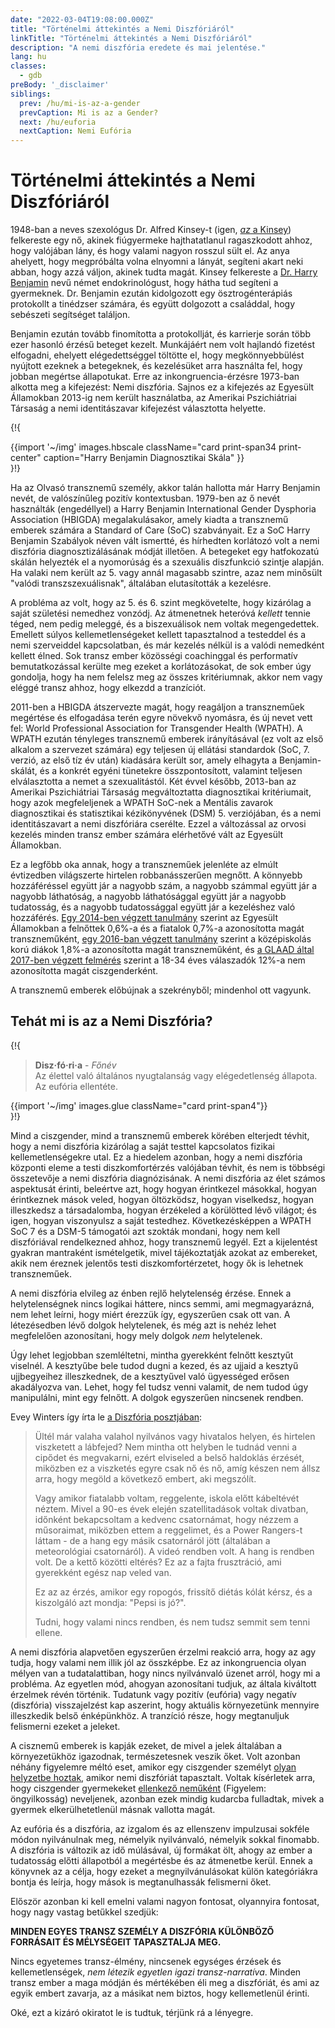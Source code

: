 ```yaml
---
date: "2022-03-04T19:08:00.000Z"
title: "Történelmi áttekintés a Nemi Diszfóriáról"
linkTitle: "Történelmi áttekintés a Nemi Diszfóriáról"
description: "A nemi diszfória eredete és mai jelentése."
lang: hu
classes:
  - gdb
preBody: '_disclaimer'
siblings:
  prev: /hu/mi-is-az-a-gender
  prevCaption: Mi is az a Gender?
  next: /hu/euforia
  nextCaption: Nemi Eufória
---
```


# Történelmi áttekintés a Nemi Diszfóriáról

1948-ban a neves szexológus Dr. Alfred Kinsey-t (igen, [*az* a Kinsey](https://hu.wikipedia.org/wiki/Alfred_Kinsey)) felkereste egy nő, akinek fiúgyermeke hajthatatlanul ragaszkodott ahhoz, hogy valójában lány, és hogy valami nagyon rosszul sült el. Az anya ahelyett, hogy megpróbálta volna elnyomni a lányát, segíteni akart neki abban, hogy azzá váljon, akinek tudta magát. Kinsey felkereste a [Dr. Harry Benjamin](https://en.wikipedia.org/wiki/Harry_Benjamin) nevű német endokrinológust, hogy hátha tud segíteni a gyermeknek. Dr. Benjamin ezután kidolgozott egy ösztrogénterápiás protokollt a tinédzser számára, és együtt dolgozott a családdal, hogy sebészeti segítséget találjon.

Benjamin ezután tovább finomította a protokollját, és karrierje során több ezer hasonló érzésű beteget kezelt. Munkájáért nem volt hajlandó fizetést elfogadni, ehelyett elégedettséggel töltötte el, hogy megkönnyebbülést nyújtott ezeknek a betegeknek, és kezelésüket arra használta fel, hogy jobban megértse állapotukat. Erre az inkongruencia-érzésre 1973-ban alkotta meg a kifejezést: Nemi diszfória. Sajnos ez a kifejezés az Egyesült Államokban 2013-ig nem került használatba, az Amerikai Pszichiátriai Társaság a nemi identitászavar kifejezést választotta helyette.

{!{
<div class="gutter print-inline">
  {{import '~/img' images.hbscale
    className="card print-span34 print-center"
    caption="Harry Benjamin Diagnosztikai Skála"
  }}
</div>
}!}

Ha az Olvasó transznemű személy, akkor talán hallotta már Harry Benjamin nevét, de valószínűleg pozitív kontextusban. 1979-ben az ő nevét használták (engedéllyel) a Harry Benjamin International Gender Dysphoria Association (HBIGDA) megalakulásakor, amely kiadta a transznemű emberek számára a Standard of Care (SoC) szabványait. Ez a SoC Harry Benjamin Szabályok néven vált ismertté, és hírhedten korlátozó volt a nemi diszfória diagnosztizálásának módját illetően. A betegeket egy hatfokozatú skálán helyezték el a nyomorúság és a szexuális diszfunkció szintje alapján. Ha valaki nem került az 5. vagy annál magasabb szintre, azaz nem minősült "valódi transzszexuálisnak", általában elutasították a kezelésre.

A probléma az volt, hogy az 5. és 6. szint megkövetelte, hogy kizárólag a saját születési nemedhez vonzódj. Az átmenetnek heteróvá *kellett* tennie téged, nem pedig meleggé, és a biszexuálisok nem voltak megengedettek. Emellett súlyos kellemetlenségeket kellett tapasztalnod a testeddel és a nemi szerveiddel kapcsolatban, és már kezelés nélkül is a valódi nemedként kellett élned. Sok transz ember közösségi coachinggal és performatív bemutatkozással kerülte meg ezeket a korlátozásokat, de sok ember úgy gondolja, hogy ha nem felelsz meg az összes kritériumnak, akkor nem vagy eléggé transz ahhoz, hogy elkezdd a tranzíciót.

2011-ben a HBIGDA átszervezte magát, hogy reagáljon a transzneműek megértése és elfogadása terén egyre növekvő nyomásra, és új nevet vett fel: World Professional Association for Transgender Health (WPATH). A WPATH ezután tényleges transznemű emberek irányításával (ez volt az első alkalom a szervezet számára) egy teljesen új ellátási standardok (SoC, 7. verzió, az első tíz év után) kiadására került sor, amely elhagyta a Benjamin-skálát, és a konkrét egyéni tünetekre összpontosított, valamint teljesen elválasztotta a nemet a szexualitástól. Két évvel később, 2013-ban az Amerikai Pszichiátriai Társaság megváltoztatta diagnosztikai kritériumait, hogy azok megfeleljenek a WPATH SoC-nek a Mentális zavarok diagnosztikai és statisztikai kézikönyvének (DSM) 5. verziójában, és a nemi identitászavart a nemi diszfóriára cserélte. Ezzel a változással az orvosi kezelés minden transz ember számára elérhetővé vált az Egyesült Államokban.

Ez a legfőbb oka annak, hogy a transzneműek jelenléte az elmúlt évtizedben világszerte hirtelen robbanásszerűen megnőtt. A könnyebb hozzáféréssel együtt jár a nagyobb szám, a nagyobb számmal együtt jár a nagyobb láthatóság, a nagyobb láthatósággal együtt jár a nagyobb tudatosság, és a nagyobb tudatossággal együtt jár a kezeléshez való hozzáférés. [Egy 2014-ben végzett tanulmány](https://williamsinstitute.law.ucla.edu/wp-content/uploads/TransAgeReport.pdf) szerint az Egyesült Államokban a felnőttek 0,6%-a és a fiatalok 0,7%-a azonosította magát transzneműként, [egy 2016-ban végzett tanulmány](https://www.cdc.gov/mmwr/volumes/68/wr/mm6803a3.htm) szerint a középiskolás korú diákok 1,8%-a azonosította magát transzneműként, és [a GLAAD által 2017-ben végzett felmérés](https://www.glaad.org/files/aa/2017_GLAAD_Accelerating_Acceptance.pdf) szerint a 18-34 éves válaszadók 12%-a nem azonosította magát ciszgenderként.

A transznemű emberek előbújnak a szekrényből; mindenhol ott vagyunk.

## Tehát mi is az a Nemi Diszfória?

{!{
<div class="gutter">
  <blockquote>
    <strong>Disz·fó·ri·a</strong> - <em>Főnév</em><br>
    Az élettel való általános nyugtalanság vagy elégedetlenség állapota. Az eufória ellentéte.
  </blockquote>
</div>
<div class="gutter print-span4">
  {{import '~/img' images.glue className="card print-span4"}}
</div>
}!}

Mind a ciszgender, mind a transznemű emberek körében elterjedt tévhit, hogy a nemi diszfória kizárólag a saját testtel kapcsolatos fizikai kellemetlenségekre utal. Ez a hiedelem azonban, hogy a nemi diszfória központi eleme a testi diszkomfortérzés valójában tévhit, és nem is többségi összetevője a nemi diszfória diagnózisának. A nemi diszfória az élet számos aspektusát érinti, beleértve azt, hogy hogyan érintkezel másokkal, hogyan érintkeznek mások veled, hogyan öltözködsz, hogyan viselkedsz, hogyan illeszkedsz a társadalomba, hogyan érzékeled a körülötted lévő világot; és igen, hogyan viszonyulsz a saját testedhez. Következésképpen a WPATH SoC 7 és a DSM-5 támogatói azt szokták mondani, hogy nem kell diszfóriával rendelkezned ahhoz, hogy transznemű legyél. Ezt a kijelentést gyakran mantraként ismételgetik, mivel tájékoztatják azokat az embereket, akik nem éreznek jelentős testi diszkomfortérzetet, hogy ők is lehetnek transzneműek.

A nemi diszfória elvileg az énben rejlő helytelenség érzése. Ennek a helytelenségnek nincs logikai háttere, nincs semmi, ami megmagyarázná, nem lehet leírni, hogy miért érezzük így, egyszerűen csak ott van. A létezésedben lévő dolgok helytelenek, és még azt is nehéz lehet megfelelően azonosítani, hogy mely dolgok *nem* helytelenek.

Úgy lehet legjobban szemléltetni, mintha gyerekként felnőtt kesztyűt viselnél. A kesztyűbe bele tudod dugni a kezed, és az ujjaid a kesztyű ujjbegyeihez illeszkednek, de a kesztyűvel való ügyességed erősen akadályozva van. Lehet, hogy fel tudsz venni valamit, de nem tudod úgy manipulálni, mint egy felnőtt. A dolgok egyszerűen nincsenek rendben.

Evey Winters így írta le [a Diszfória posztjában](https://eveywinters.com/2019/10/14/on-dysphoria-before-enduring-and-after/):

> Ültél már valaha valahol nyilvános vagy hivatalos helyen, és hirtelen viszketett a lábfejed? Nem mintha ott helyben le tudnád venni a cipődet és megvakarni, ezért elviseled a belső haldoklás érzését, miközben ez a viszketés egyre csak nő és nő, amíg készen nem állsz arra, hogy megöld a következő embert, aki megszólít.
>
> Vagy amikor fiatalabb voltam, reggelente, iskola előtt kábeltévét néztem. Mivel a 90-es évek elején szatellitadások voltak divatban, időnként bekapcsoltam a kedvenc csatornámat, hogy nézzem a műsoraimat, miközben ettem a reggelimet, és a Power Rangers-t láttam - de a hang egy másik csatornáról jött (általában a meteorológiai csatornáról). A videó rendben volt. A hang is rendben volt. De a kettő közötti eltérés? Ez az a fajta frusztráció, ami gyerekként egész nap veled van.
>
> Ez az az érzés, amikor egy ropogós, frissítő diétás kólát kérsz, és a kiszolgáló azt mondja: "Pepsi is jó?".
>
> Tudni, hogy valami nincs rendben, és nem tudsz semmit sem tenni ellene.

A nemi diszfória alapvetően egyszerűen érzelmi reakció arra, hogy az agy tudja, hogy valami nem illik jól az összképbe. Ez az inkongruencia olyan mélyen van a tudatalattiban, hogy nincs nyilvánvaló üzenet arról, hogy mi a probléma. Az egyetlen mód, ahogyan azonosítani tudjuk, az általa kiváltott érzelmek révén történik. Tudatunk vagy pozitív (eufória) vagy negatív (diszfória) visszajelzést kap aszerint, hogy aktuális környezetünk mennyire illeszkedik belső énképünkhöz. A tranzíció része, hogy megtanuljuk felismerni ezeket a jeleket.

A cisznemű emberek is kapják ezeket, de mivel a jelek általában a környezetükhöz igazodnak, természetesnek veszik őket. Volt azonban néhány figyelemre méltó eset, amikor egy ciszgender személyt [olyan helyzetbe hoztak](https://www.teenvogue.com/story/maisie-williams-arya-stark-game-of-thrones-affected-her-body-image), amikor nemi diszfóriát tapasztalt. Voltak kísérletek arra, hogy ciszgender gyermekeket [ellenkező neműként](https://www.nytimes.com/2004/05/12/us/david-reimer-38-subject-of-the-john-joan-case.html) (Figyelem: öngyilkosság) neveljenek, azonban ezek mindig kudarcba fulladtak, mivek a gyermek elkerülhetetlenül másnak vallotta magát.

Az eufória és a diszfória, az izgalom és az ellenszenv impulzusai sokféle módon nyilvánulnak meg, némelyik nyilvánvaló, némelyik sokkal finomabb. A diszfória is változik az idő múlásával, új formákat ölt, ahogy az ember a tudatosság előtti állapotból a megértésbe és az átmenetbe kerül. Ennek a könyvnek az a célja, hogy ezeket a megnyilvánulásokat külön kategóriákra bontja és leírja, hogy mások is megtanulhassák felismerni őket.

Először azonban ki kell emelni valami nagyon fontosat, olyannyira fontosat, hogy nagy vastag betűkkel szedjük:

**MINDEN EGYES TRANSZ SZEMÉLY A DISZFÓRIA KÜLÖNBÖZŐ FORRÁSAIT ÉS MÉLYSÉGEIT TAPASZTALJA MEG.**

Nincs egyetemes transz-élmény, nincsenek egységes érzések és kellemetlenségek, *nem létezik egyetlen igazi transz-narratíva*. Minden transz ember a maga módján és mértékében éli meg a diszfóriát, és ami az egyik embert zavarja, az a másikat nem biztos, hogy kellemetlenül érinti.

Oké, ezt a kizáró okiratot le is tudtuk, térjünk rá a lényegre.

